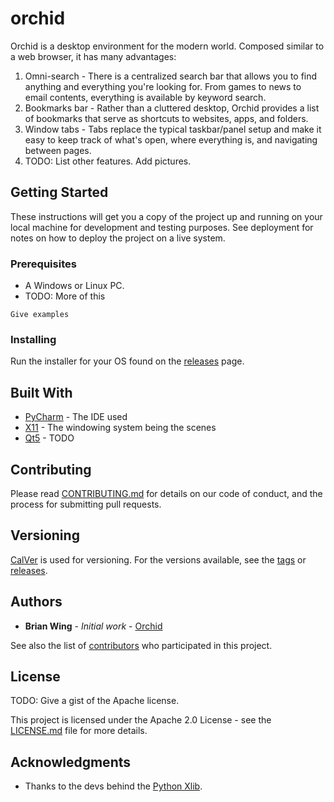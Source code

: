 # orchid

Orchid is a desktop environment for the modern world. Composed similar to a web browser, it has many advantages:
1. Omni-search - There is a centralized search bar that allows you to find anything and everything you're looking for. From games to news to email contents, everything is available by keyword search.
2. Bookmarks bar - Rather than a cluttered desktop, Orchid provides a list of bookmarks that serve as shortcuts to websites, apps, and folders.
3. Window tabs - Tabs replace the typical taskbar/panel setup and make it easy to keep track of what's open, where everything is, and navigating between pages.
4. TODO: List other features. Add pictures.

## Getting Started

These instructions will get you a copy of the project up and running on your local machine for development and testing purposes. See deployment for notes on how to deploy the project on a live system.

### Prerequisites

 - A Windows or Linux PC.
 - TODO: More of this

```
Give examples
```

### Installing

Run the installer for your OS found on the [releases](releases) page.

## Built With

* [PyCharm](http://www.dropwizard.io/1.0.2/docs/) - The IDE used
* [X11](https://github.com/python-xlib/python-xlib) - The windowing system being the scenes
* [Qt5](https://rometools.github.io/rome/) - TODO

## Contributing

Please read [CONTRIBUTING.md](https://gist.github.com/PurpleBooth/b24679402957c63ec426) for details on our code of conduct, and the process for submitting pull requests.

## Versioning

[CalVer](https://calver.org) is used for versioning. For the versions available, see the [tags](https://github.com/your/project/tags) or [releases](releases).

## Authors

 - **Brian Wing** - *Initial work* - [Orchid](https://github.com/aiosdev05/orchid)

See also the list of [contributors](https://github.com/your/project/contributors) who participated in this project.

## License

TODO: Give a gist of the Apache license.

This project is licensed under the Apache 2.0 License - see the [LICENSE.md](LICENSE.md) file for more details.

## Acknowledgments

 - Thanks to the devs behind the [Python Xlib](https://github.com/python-xlib/python-xlib).
